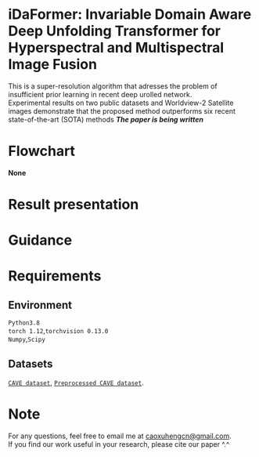 # iDaFormer: Invariable Domain Aware Deep Unfolding Transformer for Hyperspectral and Multispectral Image Fusion
This is a super-resolution algorithm that adresses the problem of insufficient prior learning in recent deep urolled network.  
Experimental results on two public datasets and Worldview-2 Satellite images demonstrate that the proposed method outperforms six recent state-of-the-art (SOTA) methods
***The paper is being written***  
# Flowchart
**None**
# Result presentation


# Guidance

# Requirements
## Environment
`Python3.8`  
`torch 1.12`,`torchvision 0.13.0`  
`Numpy`,`Scipy`  
## Datasets
[`CAVE dataset`](https://www1.cs.columbia.edu/CAVE/databases/multispectral/), 
 [`Preprocessed CAVE dataset`](https://aistudio.baidu.com/aistudio/datasetdetail/147509).
# Note
For any questions, feel free to email me at caoxuhengcn@gmail.com.  
If you find our work useful in your research, please cite our paper ^.^
